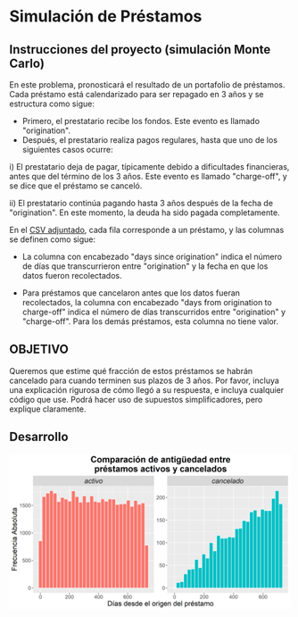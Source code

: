 # Simulación de Préstamos

## Instrucciones del proyecto (simulación Monte Carlo)

En este problema, pronosticará el resultado de un portafolio de préstamos. Cada préstamo está calendarizado para ser repagado en 3 años y se estructura como sigue:

- Primero, el prestatario recibe los fondos. Este evento es llamado "origination".
- Después, el prestatario realiza pagos regulares, hasta que uno de los siguientes casos  ocurre:

i) El prestatario deja de pagar, típicamente debido a dificultades financieras, antes que del término de los 3 años. Este evento es llamado "charge-off", y se dice que el préstamo se canceló.

ii) El prestatario continúa pagando hasta 3 años después de la fecha de "origination". En este momento, la deuda ha sido pagada completamente.

En el [CSV adjuntado](https://github.com/bot13956/Monte_Carlo_Simulation_Loan_Status/blob/master/loan_timing.csv), cada fila corresponde a un préstamo, y las columnas se definen como sigue:

- La columna con encabezado "days since origination" indica el número de días que transcurrieron entre "origination" y la fecha en que los datos fueron recolectados.

- Para préstamos que cancelaron antes que los datos fueran recolectados, la columna con encabezado "days from origination to charge-off" indica el número de días transcurridos entre "origination" y "charge-off". Para los demás préstamos, esta columna no tiene valor.

## OBJETIVO	
Queremos que estime qué fracción de estos préstamos se habrán cancelado para cuando terminen sus plazos de 3 años. Por favor, incluya una explicación rigurosa de cómo llegó a su respuesta, e incluya cualquier código que use. Podrá hacer uso de supuestos simplificadores, pero explique claramente.


## Desarrollo
![](Plots/plot_hist.png)